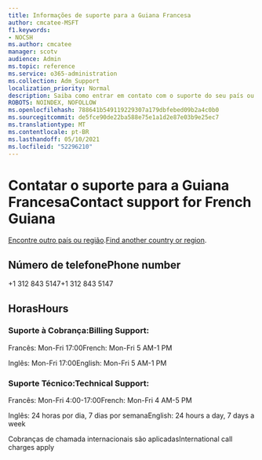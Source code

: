 ```yaml
---
title: Informações de suporte para a Guiana Francesa
author: cmcatee-MSFT
f1.keywords:
- NOCSH
ms.author: cmcatee
manager: scotv
audience: Admin
ms.topic: reference
ms.service: o365-administration
ms.collection: Adm_Support
localization_priority: Normal
description: Saiba como entrar em contato com o suporte do seu país ou região.
ROBOTS: NOINDEX, NOFOLLOW
ms.openlocfilehash: 788641b549119229307a179dbfebed09b2a4c0b0
ms.sourcegitcommit: de5fce90de22ba588e75e1a1d2e87e03b9e25ec7
ms.translationtype: MT
ms.contentlocale: pt-BR
ms.lasthandoff: 05/10/2021
ms.locfileid: "52296210"
---
```

# <a name="contact-support-for-french-guiana"></a><span data-ttu-id="1fec2-103">Contatar o suporte para a Guiana Francesa</span><span class="sxs-lookup"><span data-stu-id="1fec2-103">Contact support for French Guiana</span></span>

<span data-ttu-id="1fec2-104">[Encontre outro país ou região](../../business-video/get-help-support.md).</span><span class="sxs-lookup"><span data-stu-id="1fec2-104">[Find another country or region](../../business-video/get-help-support.md).</span></span>

## <a name="phone-number"></a><span data-ttu-id="1fec2-105">Número de telefone</span><span class="sxs-lookup"><span data-stu-id="1fec2-105">Phone number</span></span>
<span data-ttu-id="1fec2-106">+1 312 843 5147</span><span class="sxs-lookup"><span data-stu-id="1fec2-106">+1 312 843 5147</span></span>

## <a name="hours"></a><span data-ttu-id="1fec2-107">Horas</span><span class="sxs-lookup"><span data-stu-id="1fec2-107">Hours</span></span>
### <a name="billing-support"></a><span data-ttu-id="1fec2-108">Suporte à Cobrança:</span><span class="sxs-lookup"><span data-stu-id="1fec2-108">Billing Support:</span></span>

<span data-ttu-id="1fec2-109">Francês: Mon-Fri 17:00</span><span class="sxs-lookup"><span data-stu-id="1fec2-109">French: Mon-Fri 5 AM-1 PM</span></span>

<span data-ttu-id="1fec2-110">Inglês: Mon-Fri 17:00</span><span class="sxs-lookup"><span data-stu-id="1fec2-110">English: Mon-Fri 5 AM-1 PM</span></span>

### <a name="technical-support"></a><span data-ttu-id="1fec2-111">Suporte Técnico:</span><span class="sxs-lookup"><span data-stu-id="1fec2-111">Technical Support:</span></span>

<span data-ttu-id="1fec2-112">Francês: Mon-Fri 4:00-17:00</span><span class="sxs-lookup"><span data-stu-id="1fec2-112">French: Mon-Fri 4 AM-5 PM</span></span>

<span data-ttu-id="1fec2-113">Inglês: 24 horas por dia, 7 dias por semana</span><span class="sxs-lookup"><span data-stu-id="1fec2-113">English: 24 hours a day, 7 days a week</span></span>

<span data-ttu-id="1fec2-114">Cobranças de chamada internacionais são aplicadas</span><span class="sxs-lookup"><span data-stu-id="1fec2-114">International call charges apply</span></span>

